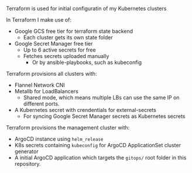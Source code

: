 Terraform is used for initial configuratin of my Kubernetes clusters

In Terraform I make use of:

  - Google GCS free tier for terraform state backend
    - Each cluster gets its own state folder
  - Google Secret Manager free tier
    - Up to 6 active secrets for free
    - Fetches secrets uploaded manually
      - Or by ansible-playbooks, such as kubeconfig

Terraform provisions all clusters with:

  - Flannel Network CNI
  - Metallb for LoadBalancers
    - Shared mode, which means multiple LBs can use the same IP on different ports.
  - A Kubernetes secret with crendentials for external-secrets
    - For syncing Google Secret Manager secrets as Kubernetes secrets

Terraform provisions the management cluster with:

  - ArgoCD instance using `helm_release`
  - K8s secrets containing `kubeconfig` for ArgoCD ApplicationSet cluster generator
  - A initial ArgoCD application which targets the `gitops/` root folder in this repository.

